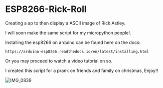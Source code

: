 # ESP8266-Rick-Roll
Creating a ap to then display a ASCII image of Rick Astley.

I will soon make the same script for my micropython people!.

Installing the esp8266 on arduino can be found here on the docs:

```
https://arduino-esp8266.readthedocs.io/en/latest/installing.html
```
Or you may proceed to watch a video tutorial on so.



I created this script for a prank on friends and family on christmas, Enjoy!!







![IMG_0839](https://github.com/DwrldDev/ESP8266-Rick-Roll/assets/116701630/765dd7f8-0b9e-48bf-9850-8a2bea99ff86)
